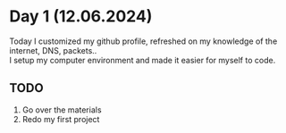 # Day 1 (12.06.2024)

Today I customized my github profile, refreshed on my knowledge of the internet, DNS, packets..  
I setup my computer environment and made it easier for myself to code.

## TODO

1. Go over the materials
2. Redo my first project
